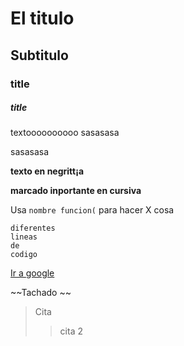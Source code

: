 # El titulo

## Subtitulo

### title

##### title

textoooooooooo
sasasasa

sasasasa

**texto en negritt¡a**

**marcado inportante en cursiva**

Usa `nombre funcion(` para hacer X cosa

```
diferentes
lineas
de
codigo
```

[Ir a google](http://www.google.es)

~~Tachado ~~

> Cita
>
> > cita 2
